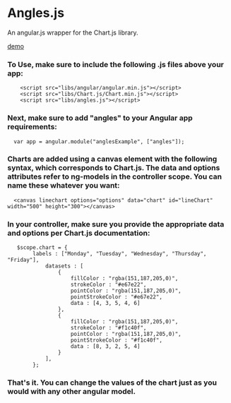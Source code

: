 Angles.js
======

An angular.js wrapper for the Chart.js library.

[demo](http://lgsilver.github.io/angles/)

### To Use, make sure to include the following .js files above your app:
```
    <script src="libs/angular/angular.min.js"></script>
    <script src="libs/Chart.js/Chart.min.js"></script>
    <script src="libs/angles.js"></script>
```
### Next, make sure to add "angles" to your Angular app requirements:
```
  var app = angular.module("anglesExample", ["angles"]);
```
### Charts are added using a canvas element with the following syntax, which corresponds to Chart.js. The data and options attributes refer to ng-models in the controller scope. You can name these whatever you want:
```
  <canvas linechart options="options" data="chart" id="lineChart" width="500" height="300"></canvas>
``` 
### In your controller, make sure you provide the appropriate data and options per Chart.js documentation:
```
   $scope.chart = {
  		labels : ["Monday", "Tuesday", "Wednesday", "Thursday", "Friday"],
			datasets : [
				{
					fillColor : "rgba(151,187,205,0)",
					strokeColor : "#e67e22",
					pointColor : "rgba(151,187,205,0)",
					pointStrokeColor : "#e67e22",
					data : [4, 3, 5, 4, 6]
				},
				{
					fillColor : "rgba(151,187,205,0)",
					strokeColor : "#f1c40f",
					pointColor : "rgba(151,187,205,0)",
					pointStrokeColor : "#f1c40f",
					data : [8, 3, 2, 5, 4]
				}
			], 
		};
```
### That's it. You can change the values of the chart just as you would with any other angular model.
